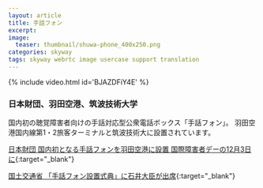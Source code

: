 ```yaml
---
layout: article
title: 手話フォン
excerpt: 
image:
  teaser: thumbnail/shuwa-phone_400x250.png
categories: skyway
tags: skyway webrtc image usercase support translation
---
```


{% include video.html id='BJAZDFiY4E' %}

### 日本財団、羽田空港、筑波技術大学

国内初の聴覚障害者向けの手話対応型公衆電話ボックス「手話フォン」。
羽田空港国内線第1・2旅客ターミナルと筑波技術大に設置されています。

[日本財団 国内初となる手話フォンを羽田空港に設置 国際障害者デーの12月3日に](https://www.nippon-foundation.or.jp/news/pr/2017/61.html){:target="_blank"}

[国土交通省 「手話フォン設置式典」に石井大臣が出席](http://www.mlit.go.jp/page/kanbo01_hy_005976.html){:target="_blank"}
